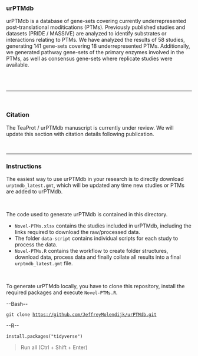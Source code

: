 ### __urPTMdb__

<p>urPTMdb is a database of gene-sets covering currently underrepresented post-translational moditications (PTMs). Previously published studies and datasets (PRIDE / MASSIVE) are analyzed to identify substrates or interactions relating to PTMs. We have analyzed the results of 58 studies, generating 141 gene-sets covering 18 underrepresented PTMs. Additionally, we generated pathway gene-sets of the primary enzymes involved in the PTMs, as well as consensus gene-sets where replicate studies were available.</p>

<br>
<br>

---

<br>

### __Citation__
<p>The TeaProt / urPTMdb manuscript is currently under review. We will update this section with citation details following publication.</p>

<br>

---

### __Instructions__
The easiest way to use urPTMdb in your research is to directly download `urptmdb_latest.gmt`, which will be updated any time new studies or PTMs are added to urPTMdb. 

<br>

The code used to generate urPTMdb is contained in this directory. 

* `Novel-PTMs.xlsx` contains the studies included in urPTMdb, including the links required to download the raw/processed data.
* The folder `data-script` contains individual scripts for each study to process the data.
* `Novel-PTMs.R` contains the workflow to create folder structures, download data, process data and finally collate all results into a final `urptmdb_latest.gmt` file.

<br> 

To generate urPTMdb locally, you have to clone this repository, install the required packages and execute `Novel-PTMs.R`.

--Bash--

<code>git clone https://github.com/JeffreyMolendijk/urPTMdb.git</code> 

--R--

<code>install.packages("tidyverse")</code> 

> Run all (Ctrl + Shift + Enter)



